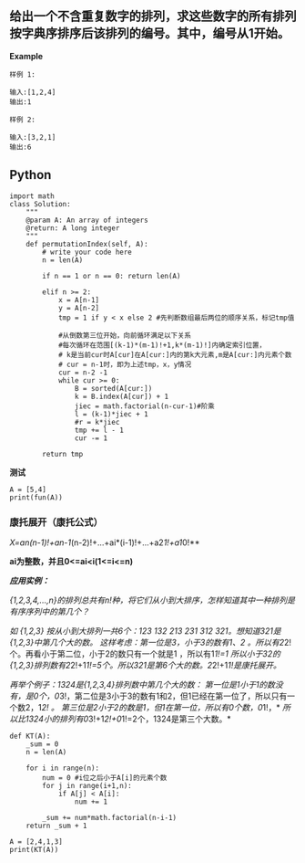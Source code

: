 ## 给出一个不含重复数字的排列，求这些数字的所有排列按字典序排序后该排列的编号。其中，编号从1开始。

**Example**
```
样例 1:

输入:[1,2,4]
输出:1

样例 2:

输入:[3,2,1]
输出:6
```

## Python
```
import math
class Solution:
    """
    @param A: An array of integers
    @return: A long integer
    """
    def permutationIndex(self, A):
        # write your code here
        n = len(A)
        
        if n == 1 or n == 0: return len(A)
        
        elif n >= 2:
            x = A[n-1]
            y = A[n-2]
            tmp = 1 if y < x else 2 #先判断数组最后两位的顺序关系，标记tmp值
        
            #从倒数第三位开始，向前循环满足以下关系
            #每次循环在范围[(k-1)*(m-1)!+1,k*(m-1)!]内确定索引位置，
            # k是当前cur时A[cur]在A[cur:]内的第k大元素,m是A[cur:]内元素个数 
            # cur = n-1时，即为上述tmp，x，y情况
            cur = n-2 -1
            while cur >= 0:
                B = sorted(A[cur:])
                k = B.index(A[cur]) + 1
                jiec = math.factorial(n-cur-1)#阶乘
                l = (k-1)*jiec + 1
                #r = k*jiec
                tmp += l - 1 
                cur -= 1

        return tmp
```

**测试**
```
A = [5,4]
print(fun(A))
```

### 康托展开（康托公式）

**X=an*(n-1)!+an-1*(n-2)!+...+ai*(i-1)!+...+a2*1!+a1*0!**

**ai为整数，并且0<=ai<i(1<=i<=n)**

***应用实例：***

*{1,2,3,4,...,n}的排列总共有n!种，将它们从小到大排序，怎样知道其中一种排列是有序序列中的第几个？*

*如 {1,2,3} 按从小到大排列一共6个：123 132 213 231 312 321。想知道321是{1,2,3}中第几个大的数。
这样考虑：第一位是3，小于3的数有1、2 。所以有2*2!个。再看小于第二位，小于2的数只有一个就是1 ，所以有1*1!=1 
所以小于32的{1,2,3}排列数有2*2!+1*1!=5个。所以321是第6个大的数。2*2!+1*1!是康托展开。*

*再举个例子：1324是{1,2,3,4}排列数中第几个大的数：
第一位是1小于1的数没有，是0个，0*3!，第二位是3小于3的数有1和2，但1已经在第一位了，所以只有一个数2，1*2! 。
第三位是2小于2的数是1，但1在第一位，所以有0个数，0*1!，*
*所以比1324小的排列有0*3!+1*2!+0*1!=2个，1324是第三个大数。*
```
def KT(A):
    _sum = 0
    n = len(A)

    for i in range(n):
        num = 0 #i位之后小于A[i]的元素个数
        for j in range(i+1,n):
            if A[j] < A[i]:
                num += 1

        _sum += num*math.factorial(n-i-1)
    return _sum + 1

A = [2,4,1,3]
print(KT(A))
```
